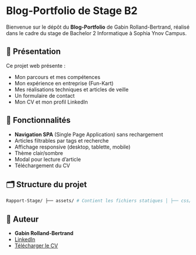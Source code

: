 # Blog-Portfolio de Stage B2

Bienvenue sur le dépôt du **Blog-Portfolio** de Gabin Rolland-Bertrand, réalisé dans le cadre du stage de Bachelor 2 Informatique à Sophia Ynov Campus.

## 📄 Présentation

Ce projet web présente :
- Mon parcours et mes compétences
- Mon expérience en entreprise (Fun-Kart)
- Mes réalisations techniques et articles de veille
- Un formulaire de contact
- Mon CV et mon profil LinkedIn

## 🚀 Fonctionnalités

- **Navigation SPA** (Single Page Application) sans rechargement
- Articles filtrables par tags et recherche
- Affichage responsive (desktop, tablette, mobile)
- Thème clair/sombre
- Modal pour lecture d’article
- Téléchargement du CV

## 🗂️ Structure du projet

```bash 
Rapport-Stage/ ├── assets/ # Contient les fichiers statiques │ ├── css/ │ │ └── styles.css # Feuille de style principale │ ├── js/ │ │ └── app.js # Script JavaScript principal │ ├── CV Gabin Rolland-Bertrand.pdf # CV téléchargeable ├── index.html # Page principale du site ├── README.md # Fichier de documentation └── .gitattributes # Configuration Git (optionnelle)

```


## 👤 Auteur

- **Gabin Rolland-Bertrand**
- [LinkedIn](https://www.linkedin.com/in/gabin-rolland-bertrand-0aaa84277)
- [Télécharger le CV](CV%20Gabin%20Rolland-Bertrand.pdf)

